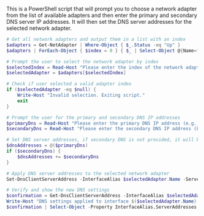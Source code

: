 
This is a PowerShell script that will prompt you to choose a network adapter from the list of available adapters and then enter the primary and secondary DNS server IP addresses. It will then set the DNS server addresses for the selected network adapter.

```powershell
# Get all network adapters and output them in a list with an index
$adapters = Get-NetAdapter | Where-Object { $_.Status -eq "Up" }
$adapters | ForEach-Object { $index = 0 } { $_ | Select-Object @{Name="Index"; Expression={ $script:index }}, Name, InterfaceDescription; $script:index++ }

# Prompt the user to select the network adapter by index
$selectedIndex = Read-Host "Please enter the index of the network adapter you want to configure"
$selectedAdapter = $adapters[$selectedIndex]

# Check if user selected a valid adapter index
if ($selectedAdapter -eq $null) {
    Write-Host "Invalid selection. Exiting script."
    exit
}

# Prompt the user for the primary and secondary DNS IP addresses
$primaryDns = Read-Host "Please enter the primary DNS IP address (e.g., 8.8.8.8)"
$secondaryDns = Read-Host "Please enter the secondary DNS IP address (Leave blank if none)"

# Set DNS server addresses, if secondary DNS is not provided, it will be ignored
$dnsAddresses = @($primaryDns)
if ($secondaryDns) {
    $dnsAddresses += $secondaryDns
}

# Apply DNS server addresses to the selected network adapter
Set-DnsClientServerAddress -InterfaceAlias $selectedAdapter.Name -ServerAddresses $dnsAddresses

# Verify and show the new DNS settings
$confirmation = Get-DnsClientServerAddress -InterfaceAlias $selectedAdapter.Name
Write-Host "DNS settings applied to interface $($selectedAdapter.Name):"
$confirmation | Select-Object -Property InterfaceAlias,ServerAddresses
```






